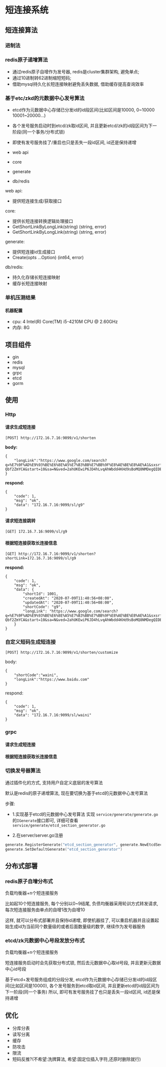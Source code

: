 # 短连接系统

## 短连接算法
### 进制法
### redis原子递增算法
- 通过redis原子自增作为发号器, redis是cluster集群架构, 避免单点; 
- 通过10进制转62进制缩短短码; 
- 借助mysql持久化长短连接映射避免丢失数据, 借助缓存提高查询效率


### 基于etc/zkd的元数据中心发号算法
- etcd作为元数据中心存储已分发id的id段区间(比如区间是10000, 0~10000 10001~20000...)
- 各个发号服务启动时到etcd/zk取id区间, 并且更新etcd/zk的id段区间为下一阶段(同一个事务/分布式锁)
- 即使有发号服务挂了/重启也只是丢失一段id区间, id还是保持递增

- web api
- core
- generate
- db/redis

web api:
- 提供短连接生成/获取接口

core:
- 提供长短连接转换逻辑处理接口
- GetShortLinkByLongLink(string) (string, error)
- GetShortLinkByLongLink(string) (string, error)

generate:
- 提供短连接id生成接口
- Create(opts ...Option) (int64, error)

db/redis:
- 持久化存储长短连接映射
- 缓存长短连接映射

### 单机压测结果
#### 机器配置
- cpu: 4  Intel(R) Core(TM) i5-4210M CPU @ 2.60GHz
- 内存: 8G


## 项目组件
- gin
- redis
- mysql
- grpc
- etcd
- gorm

## 使用
### Http
#### 请求生成短连接
```[POST] http://172.16.7.16:9099/v1/shorten```

**body:**

    {
        "longLink":"https://www.google.com/search?q=%E7%9F%AD%E9%93%BE%E6%8E%A5%E7%B3%BB%E7%BB%9F%E8%AE%BE%E8%AE%A1&sxsrf=ALeKk01rFpwiLcx4dNPmy5Fylgy5lvHZRg:1594121387265&ei=q1wEX8_mD5vr-Qbf2ZmYCA&start=10&sa=N&ved=2ahUKEwiP6JD4hLvqAhWbdd4KHd9sBoMQ8NMDegQIDBBG&biw=1745&bih=852"
    }

**respond:**

    {
        "code": 1,
        "msg": "ok",
        "data": "172.16.7.16:9099/sl/g9"
    }
    

#### 请求短连接跳转
```[GET] 172.16.7.16:9099/sl/g9```


#### 根据短连接获取长连接信息
```[GET] http://172.16.7.16:9099/v1/shorten?shortLink=172.16.7.16:9099/sl/g9```

**respond:**

    {
        "code": 1,
        "msg": "ok",
        "data": {
            "shortId": 1001,
            "createdAt": "2020-07-09T11:40:56+08:00",
            "updatedAt": "2020-07-09T11:40:56+08:00",
            "shortCode": "g9",
            "longLink": "https://www.google.com/search?q=%E7%9F%AD%E9%93%BE%E6%8E%A5%E7%B3%BB%E7%BB%9F%E8%AE%BE%E8%AE%A1&sxsrf=ALeKk01rFpwiLcx4dNPmy5Fylgy5lvHZRg:1594121387265&ei=q1wEX8_mD5vr-Qbf2ZmYCA&start=10&sa=N&ved=2ahUKEwiP6JD4hLvqAhWbdd4KHd9sBoMQ8NMDegQIDBBG&biw=1745&bih=852"
        }
    }


### 自定义短码生成短连接
```[POST] http://172.16.7.16:9099/v1/shorten/customize```

body:

    {
        "shortCode":"waini",
        "longLink":"https://www.baidu.com"
    }

respond:

    {
        "code": 1,
        "msg": "ok",
        "data": "172.16.7.16:9099/sl/waini"
    }


### grpc
#### 请求生成短连接
#### 根据短连接获取长连接信息


### 切换发号器算法
通过插件化的方式, 支持用户自定义底层的发号算法

默认是redis的原子递增算法, 现在要切换为基于etcd的元数据中心发号算法

步骤:
- 1.实现基于etcd的元数据中心发号算法
实现 ```service/generate/generate.go``` 的```IGenerate```接口即可, 详细可查看 ````service/generate/etcd_section_generator.go````

- 2.在server/server.go注册

```go
generate.RegisterGenerate("etcd_section_generator", generate.NewEtcdSectionGenerate())
generate.SetDefaultGenerate("etcd_section_generator")
```



## 分布式部署
### redis原子自增分布式
负载均衡器+n个短连接服务

比如起10个短连接服务, 每个分别以0~9结尾, 负债均衡器采用轮训方式转发请求, 每次短连接服务由单点的自增1改为自增10

这样, 就可以分布式部署并且保持id递增, 即使机器挂了, 可以重启机器并且设置起始生成id为当前同个数量级的或者后面数量级的数字, 继续作为发号器服务


### etcd/zk元数据中心号段发放分布式
负载均衡器+n个短连接服务

短连接服务启动时会先获取分布式锁, 然后去元数据中心取id号段, 并且更新元数据中心id号段

基于etcd+发号服务组成的分段分发, etcd作为元数据中心存储已分发id的id段区间(比如区间是10000), 各个发号服务到etcd取id区间, 并且更新etcd的id段区间为下一阶段(同一个事务)
所以, 即可有发号服务挂了也只是丢失一段id区间, id还是保持递增


## 优化
- 分库分表
- 读写分离
- 缓存
- 防攻击
- 限流
- 短码反推?(不希望:洗牌算法, 希望:固定位插入字符,还原时删除就行)